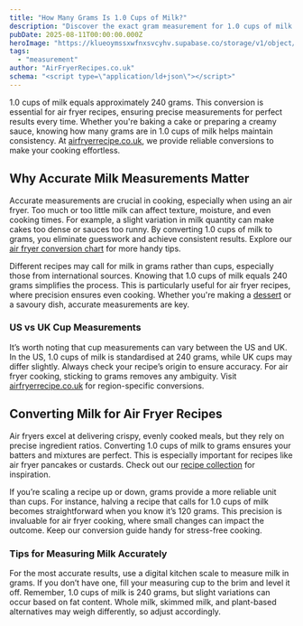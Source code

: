 ```yaml
---
title: "How Many Grams Is 1.0 Cups of Milk?"
description: "Discover the exact gram measurement for 1.0 cups of milk with our simple conversion guide—perfect for air fryer recipes!"
pubDate: 2025-08-11T00:00:00.000Z
heroImage: "https://klueoymssxwfnxsvcyhv.supabase.co/storage/v1/object/public/md/how-many-grams-is-1-0-cups-of-milk-b7f644a9.webp"
tags:
  - "measurement"
author: "AirFryerRecipes.co.uk"
schema: "<script type=\"application/ld+json\"></script>"
---
```


<p>1.0 cups of milk equals approximately 240 grams. This conversion is essential for air fryer recipes, ensuring precise measurements for perfect results every time. Whether you're baking a cake or preparing a creamy sauce, knowing how many grams are in 1.0 cups of milk helps maintain consistency. At <a href=https://www.airfryerrecipe.co.uk>airfryerrecipe.co.uk</a>, we provide reliable conversions to make your cooking effortless.</p>  

<h2>Why Accurate Milk Measurements Matter</h2>  
<p>Accurate measurements are crucial in cooking, especially when using an air fryer. Too much or too little milk can affect texture, moisture, and even cooking times. For example, a slight variation in milk quantity can make cakes too dense or sauces too runny. By converting 1.0 cups of milk to grams, you eliminate guesswork and achieve consistent results. Explore our <a href=https://www.airfryerrecipe.co.uk/air-fryer-conversion-chart>air fryer conversion chart</a> for more handy tips.</p>  

<p>Different recipes may call for milk in grams rather than cups, especially those from international sources. Knowing that 1.0 cups of milk equals 240 grams simplifies the process. This is particularly useful for air fryer recipes, where precision ensures even cooking. Whether you're making a <a href=https://www.airfryerrecipe.co.uk/recipe-category/dessert>dessert</a> or a savoury dish, accurate measurements are key.</p>  

<h3>US vs UK Cup Measurements</h3>  
<p>It’s worth noting that cup measurements can vary between the US and UK. In the US, 1.0 cups of milk is standardised at 240 grams, while UK cups may differ slightly. Always check your recipe’s origin to ensure accuracy. For air fryer cooking, sticking to grams removes any ambiguity. Visit <a href=https://www.airfryerrecipe.co.uk>airfryerrecipe.co.uk</a> for region-specific conversions.</p>  

<h2>Converting Milk for Air Fryer Recipes</h2>  
<p>Air fryers excel at delivering crispy, evenly cooked meals, but they rely on precise ingredient ratios. Converting 1.0 cups of milk to grams ensures your batters and mixtures are perfect. This is especially important for recipes like air fryer pancakes or custards. Check out our <a href=https://www.airfryerrecipe.co.uk/recipes>recipe collection</a> for inspiration.</p>  

<p>If you’re scaling a recipe up or down, grams provide a more reliable unit than cups. For instance, halving a recipe that calls for 1.0 cups of milk becomes straightforward when you know it’s 120 grams. This precision is invaluable for air fryer cooking, where small changes can impact the outcome. Keep our conversion guide handy for stress-free cooking.</p>  

<h3>Tips for Measuring Milk Accurately</h3>  
<p>For the most accurate results, use a digital kitchen scale to measure milk in grams. If you don’t have one, fill your measuring cup to the brim and level it off. Remember, 1.0 cups of milk is 240 grams, but slight variations can occur based on fat content. Whole milk, skimmed milk, and plant-based alternatives may weigh differently, so adjust accordingly.</p>